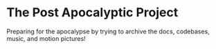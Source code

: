 # The Post Apocalyptic Project
Preparing for the apocalypse by trying to archive the docs, codebases, music, and motion pictures!
